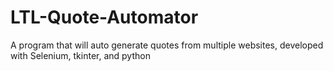 # LTL-Quote-Automator
A program that will auto generate quotes from multiple websites, developed with Selenium, tkinter, and python
